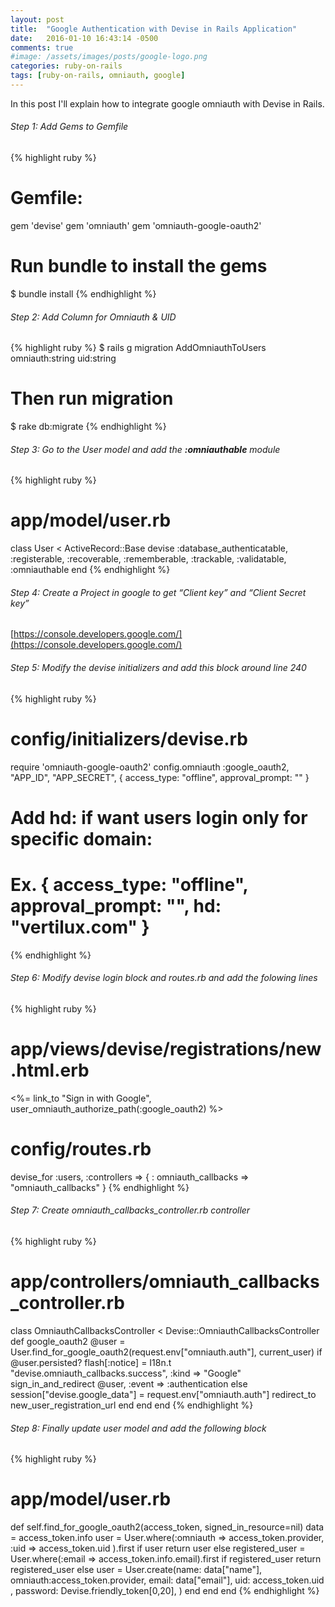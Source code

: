 ```yaml
---
layout: post
title:  "Google Authentication with Devise in Rails Application"
date:   2016-01-10 16:43:14 -0500
comments: true
#image: /assets/images/posts/google-logo.png
categories: ruby-on-rails
tags: [ruby-on-rails, omniauth, google]
---
```


In this post I'll explain how to integrate google omniauth with Devise in Rails.

###### Step 1: Add Gems to Gemfile
{% highlight ruby %}
# Gemfile:

gem 'devise'
gem 'omniauth'
gem 'omniauth-google-oauth2'

# Run bundle to install the gems
$ bundle install
{% endhighlight %}

###### Step 2: Add Column for Omniauth & UID
{% highlight ruby %}
$ rails g migration AddOmniauthToUsers omniauth:string uid:string

# Then run migration
$ rake db:migrate
{% endhighlight %}

###### Step 3: Go to the User model and add the **:omniauthable** module
{% highlight ruby %}
# app/model/user.rb

class User < ActiveRecord::Base
  devise :database_authenticatable, :registerable, :recoverable,
         :rememberable, :trackable, :validatable, :omniauthable
end
{% endhighlight %}

###### Step 4: Create a Project in google to get “Client key” and “Client Secret key”
[https://console.developers.google.com/](https://console.developers.google.com/)

###### Step 5: Modify the devise initializers and add this block around line 240
{% highlight ruby %}
# config/initializers/devise.rb

require 'omniauth-google-oauth2'
config.omniauth :google_oauth2,
  "APP_ID",
  "APP_SECRET",
  { access_type: "offline", approval_prompt: "" }

# Add hd: if want users login only for specific domain:
# Ex. { access_type: "offline", approval_prompt: "", hd: "vertilux.com" }
{% endhighlight %}

###### Step 6: Modify devise login block and routes.rb and add the folowing lines
{% highlight ruby %}
# app/views/devise/registrations/new.html.erb
<%= link_to "Sign in with Google", user_omniauth_authorize_path(:google_oauth2) %>

# config/routes.rb
devise_for :users, :controllers => { : omniauth_callbacks => "omniauth_callbacks" }
{% endhighlight %}

###### Step 7: Create omniauth_callbacks_controller.rb controller
{% highlight ruby %}
# app/controllers/omniauth_callbacks_controller.rb

class OmniauthCallbacksController < Devise::OmniauthCallbacksController
  def google_oauth2
    @user = User.find_for_google_oauth2(request.env["omniauth.auth"], current_user)
      if @user.persisted?
        flash[:notice] = I18n.t "devise.omniauth_callbacks.success", :kind => "Google"
        sign_in_and_redirect @user, :event => :authentication
      else
        session["devise.google_data"] = request.env["omniauth.auth"]
        redirect_to new_user_registration_url
      end
  end
end
{% endhighlight %}

###### Step 8: Finally update user model and add the following block
{% highlight ruby %}
# app/model/user.rb

def self.find_for_google_oauth2(access_token, signed_in_resource=nil)
    data = access_token.info
    user = User.where(:omniauth => access_token.provider, :uid => access_token.uid ).first
    if user
      return user
    else
      registered_user = User.where(:email => access_token.info.email).first
      if registered_user
        return registered_user
      else
        user = User.create(name: data["name"],
          omniauth:access_token.provider,
          email: data["email"],
          uid: access_token.uid ,
          password: Devise.friendly_token[0,20],
        )
      end
   end
end
{% endhighlight %}
